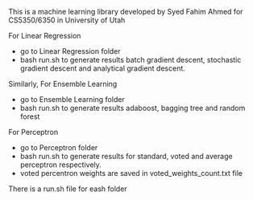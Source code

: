 This is a machine learning library developed by Syed Fahim Ahmed for CS5350/6350 in University of Utah

For Linear Regression
- go to Linear Regression folder
- bash run.sh to generate results batch gradient descent, stochastic gradient descent and analytical gradient descent.


Similarly,
For Ensemble Learning
- go to Ensemble Learning folder
- bash run.sh to generate results adaboost, bagging tree and random forest


For Perceptron
- go to Perceptron folder
- bash run.sh to generate results for standard, voted and average perceptron respectively.
- voted percentron weights are saved in voted_weights_count.txt file


There is a run.sh file for eash folder
